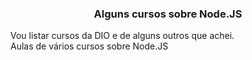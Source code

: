 <h3 align="center"> Alguns cursos sobre Node.JS </h3>

Vou listar cursos da DIO e de alguns outros que achei.<br>
Aulas de vários cursos sobre Node.JS
